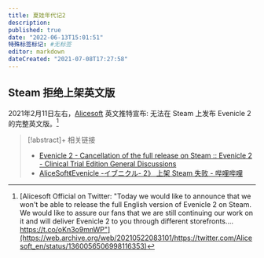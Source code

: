 ```yaml
---
title: 夏娃年代记2
description:
published: true
date: "2022-06-13T15:01:51"
特殊标签标记: #无标签
editor: markdown
dateCreated: "2021-07-08T17:27:58"
---
```


## Steam 拒绝上架英文版

2021年2月11日左右，[Alicesoft](https://twitter.com/Alicesoft_en) 英文推特宣布: 无法在 Steam 上发布 Evenicle 2 的完整英文版。[^sbfa]

[^sbfa]: [Alicesoft Official on Twitter: "Today we would like to announce that we won't be able to release the full English version of Evenicle 2 on Steam. We would like to assure our fans that we are still continuing our work on it and will deliver Evenicle 2 to you through different storefronts.… https://t.co/oKn3o9mnWP"](https://web.archive.org/web/20210522083101/https://twitter.com/Alicesoft_en/status/1360056506998116353)

> [!abstract]+ 相关链接
> + [Evenicle 2 - Cancellation of the full release on Steam :: Evenicle 2 - Clinical Trial Edition General Discussions](https://web.archive.org/web/20210708093326/https://steamcommunity.com/app/1350710/discussions/0/5760637065630773683/)
> + [AliceSoft《Evenicle -イブニクル- 2》 上架 Steam 失败 - 哔哩哔哩](https://archive.is/RHxEh "https://www.bilibili.com/read/cv9855101")
